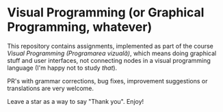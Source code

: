 # Visual Programming (or Graphical Programming, whatever)

This repository contains assignments, implemented as part of the course *Visual Programming (Programarea vizuală)*, which means doing graphical stuff and user interfaces, not connecting nodes in a visual programming language (I'm happy not to study *that*).

PR's with grammar corrections, bug fixes, improvement suggestions or translations are very welcome.

Leave a star as a way to say "Thank you". Enjoy!
